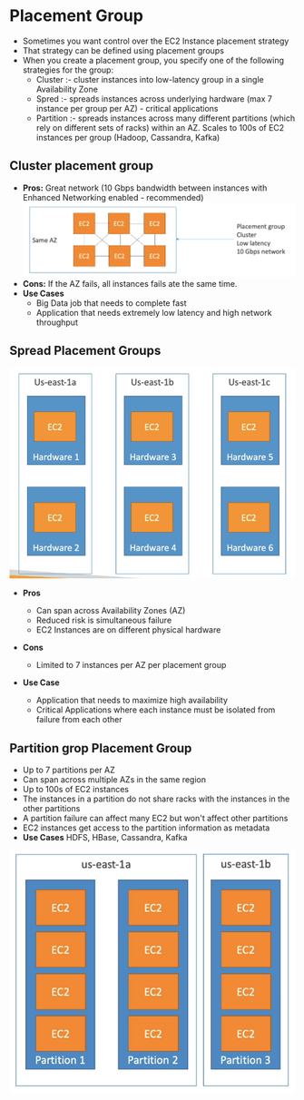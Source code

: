 # Placement Group 

- Sometimes you want control over the EC2 Instance placement strategy
- That strategy can be defined using placement groups
- When you create a placement group, you specify one of the following strategies for the group:
    * Cluster :- cluster instances into low-latency group in a single Availability Zone
    * Spred :- spreads instances across underlying hardware (max 7 instance per group per AZ) - critical applications
    * Partition :- spreads instances across many different partitions (which rely on different sets of racks) within an AZ. Scales to 100s of EC2 instances per group (Hadoop, Cassandra, Kafka)


## Cluster placement group 

- **Pros:** Great network (10 Gbps bandwidth between instances with Enhanced Networking enabled - recommended)
![Cluster Placement Group](Assets/cluster_PG.png)
- **Cons:** If the AZ fails, all instances fails ate the same time.  
- **Use Cases** 
    * Big Data job that needs to complete fast
    * Application that needs extremely low latency and high network throughput

## Spread Placement Groups

![Spread Placement Group](Assets/spread_pg.png)
- **Pros** 
    * Can span across Availability Zones (AZ)
    * Reduced risk is simultaneous failure
    * EC2 Instances are on different physical hardware

- **Cons** 
    * Limited to 7 instances per AZ per placement group

- **Use Case**
    * Application that needs to maximize high availability
    * Critical Applications where each instance must be isolated from failure from each other

## Partition grop Placement Group

- Up to 7 partitions per AZ
- Can span across multiple AZs in the same region
- Up to 100s of EC2 instances
- The instances in a partition do not share racks with the instances in the other partitions
- A partition failure can affect many EC2 but won't affect other partitions 
- EC2 instances get access to the partition information as metadata
- **Use Cases** HDFS, HBase, Cassandra, Kafka

![Partition Group Placement Group](Assets/partition_group_pg.png)


